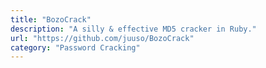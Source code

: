```yaml
---
title: "BozoCrack"
description: "A silly & effective MD5 cracker in Ruby."
url: "https://github.com/juuso/BozoCrack"
category: "Password Cracking"
---
```

